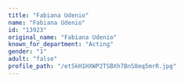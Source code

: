 ```yaml
---
title: "Fabiana Udenio"
name: "Fabiana Udenio"
id: "13923"
original_name: "Fabiana Udenio"
known_for_department: "Acting"
gender: "1"
adult: "false"
profile_path: "/etSkH1HXWP2TSBXh7BnS8eq5mrR.jpg"
---
```

